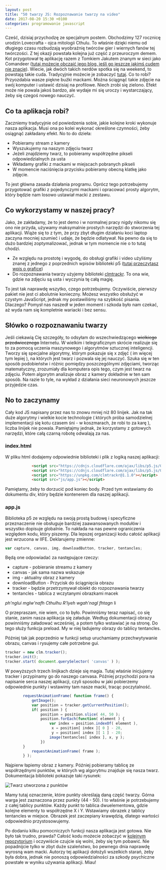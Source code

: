 ```yaml
---
layout: post
title: "50 twarzy JS: Rozpoznawanie twarzy na video"
date: 2017-08-20 15:30 +0100
categories: programowanie javascript
---
```


Cześć, dzisiaj przychodzę ze specjalnym postem. Obchodzimy 127 rocznicę urodzin Lovecrafta - ojca mitologii Cthulu. To właśnie dzięki niemu od długiego czasu rozbudzają wyobraźnię twórców gier i wiernych fanów tej twórczości. Z tej okazji powstała kolejna już część z przeuroczym demem. Kot przygotował tę aplikację razem z Tomkiem Jakutem znanym w sieci jako Comandeer ([tutaj możecie obczaić jego blog, jeśli go jeszcze jakimś cudem nie znacie](http://comandeer.github.io/blog)). Wiecie, jak dwóch takich nerdów spotka się na weekend, to powstają takie cuda. Tradycyjnie możecie je zobaczyć [tutaj](https://kot-zrodlowy.github.io/tentacles-generator). Co to robi? Przyozdabia wasze piękne buźki mackami. Można ściągnąć takie zdjęcie na swój komputer i ustawić dzisiaj na profilowe. Niech zrobi się zielono. Efekt może nie powala jakoś bardzo, ale wydaje mi się uroczy i wystarczający, żeby się czegoś nowego nauczyć. 

## Co ta aplikacja robi?

Zaczniemy tradycyjnie od powiedzenia sobie, jakie kolejne kroki wykonuje nasza aplikacja. Musi ona po kolei wykonać określone czynności, żeby osiągnąć zakładany efekt. No to do dzieła:

* Pobieramy stream z kamery
* Wyszukujemy na naszym zdjęciu twarz
* Jeżeli znajdziemy twarz, to pobieramy współrzędne pikseli odpowiedzialnych za usta
* Wkładamy grafiki z mackami w miejscach pobranych pikseli 
* W momencie naciśnięcia przycisku pobieramy obecną klatkę jako zdjęcie. 

To jest główna zasada działania programu.  Oprócz tego potrzebujemy przygotować grafiki z pojedynczymi mackami i opracować prosty algorytm, który będzie nam losowo ustawiał macki z zestawu. 

## Co wykorzystamy w naszej pracy? 

Jako, że zakładamy, że to jest demo i w normalnej pracy nigdy nikomu się ono nie przyda, używamy maksymalnie prostych narzędzi do stworzenia tej aplikacji. Wiąże się to z tym, że przy zbyt długim działaniu koci laptop zaczyna mocniej szumieć i udaje, że będzie odlatywał. Na pewno da się to dużo bardziej zoptymalizować, jednak w tym momencie nie o to tutaj chodzi. 

* Ze względu na prostotę i wygodę, do obsługi grafiki i video użyliśmy znanej z jednego z poprzednich wpisów biblioteki p5 ([tutaj przeczytasz wpis o grafice](http://kot-zrodlowy.pl/programowanie/javascript/2017/06/08/50twjs-grafika-w-js.html))
* Do rozpoznawania twarzy użyjemy biblioteki [clmtrackr](https://github.com/auduno/clmtrackr). To ona wie, gdzie na zdjęciu są usta i wyczynia tę całą magię.

To jest tak naprawdę wszytko, czego potrzebujemy. Oczywiście, pierwszy pakiet nie jest ci abolutnie konieczny. Możesz wszystko obsłużyć w czystym JavaScript, jednak my postawiliśmy na szybkość pisania. Dlaczego? Pomysł nas naszedł w jeden moment i szkoda było nam czekać, aż wyda nam się kompletnie wariacki i bez sensu. 

## Słówko o rozpoznawaniu twarzy

Jeśli ciekawią Cię szczegóły, to odsyłam do wszechwiedzącego <del>wielkiego przedwiecznego</del> Internetu. W wielkim i telegraficznym skrócie realizuje się to za pomocą uczenia maszynowego i algorytmów sztucznej inteligencji. Tworzy się specjalne algorytmy, którym pokazuje się x zdjęć ( im więcej tym lepiej ), na których jest twarz i pozwala się jej nauczyć. Szuka się w ten sposób podobieństw i różnic pomiędzy poszczególnymi zdjęciami, tworząc matematyczny, zrozumiały dla komputera opis tego, czym jest twarz na zdjęciu. Potem algorytm analizuje obraz z kamery dokładnie w ten sam sposób. Na razie to tyle, na wykład z działania sieci neuronowych jeszcze przyjedzie czas.

## No to zaczynamy

Cały kod JS napisany przez nas to znowu mniej niż 80 linijek. Jak na tak duże algorytmy i wielkie kocie technologie ( których próba samodzielnej implementacji się kotu czasem śni - w koszmarach, że robi to za karę ), liczba linijek nie powala.  Pamiętajmy jednak, że korzystamy z gotowych narzędzi, które całą czarną robotę odwalają za nas. 

### index.html

W pliku html dodajemy odpowiednie biblioteki i plik z logiką naszej aplikacji:

```html
			<script src="https://cdnjs.cloudflare.com/ajax/libs/p5.js/0.5.12/p5.min.js"></script>
			<script src="https://cdnjs.cloudflare.com/ajax/libs/p5.js/0.5.12/addons/p5.dom.min.js"></script>
			<script src="https://unpkg.com/clmtrackr@1.1.0"></script>
			<script src="js/app.js"></script>

```

Pamiętamy, żeby to dorzucić pod koniec body. Przed tym wstawiamy do dokumentu div, który będzie kontenerem dla naszej aplikacji.

### app.js

Biblioteka p5 ze względu na swoją prostą budowę i specyficzne przeznaczenie nie obsługuje bardziej zaawansowanych modułów i wszystko dopisuje globalnie. To nakłada na nas pewne ograniczenia względem kodu, który piszemy. Dla lepszej organizacji kodu całość aplikacji jest wrzucona w IIFE. Deklarujemy zmienne: 

```javascript
var capture, canvas, img, downloadButton, tracker, tentancles;
```

Będą one odpowiadać za następujące rzeczy:

* capture - pobieranie streamu z kamery
* canvas - jak sama nazwa wskazuje
* img - aktualny obraz z kamery
* downloadButton - Przycisk do ściągnięcia obrazu
* tracker - będzie przetrzymywał obiekt do  rozpoznawania twarzy
* tentancles - tablica z wczytanymi obrazkami macek



*ph'nglui mglw'nafh Cthulhu R'lyeh wgah'nagl fhtagn* li 

O przepraszam, nie wiem, co to było.  Powinniśmy teraz napisać, co się stanie, zanim nasza aplikacja się załaduje. Według dokumentacji obrazy powinniśmy załadować wcześniej, a potem tylko wstawiać je na stronę. Do tego służy funkcja preload. My w niej ładujemy obrazy do tablicy tentancles.

Później tak jak poprzednio w funkcji setup uruchamiamy przechwytywanie obrazu, canvas i rysujemy całe potrzebne gui.

```javascript
tracker = new clm.tracker();
tracker.init();
tracker.start( document.querySelector( 'canvas' ) );
```

W powyższych trzech linijkach dzieje się magia. Tutaj właśnie inicjujemy tracker i przypinamy go do naszego canvasa. Później przychodzi pora na napisanie serca naszej aplikacji, czyli sposobu w jaki pobierzemy odpowiednie punkty i wstawimy tam nasze macki, tracąc poczytalność.

``` javascript
		requestAnimationFrame( function frame() {
			getImage();
			var position = tracker.getCurrentPosition();
			if( position ) {
				position = position.slice( 44, 50 );
				position.forEach(function( element ) {
					var index = position.indexOf( element ),
					 x = position[ index ][ 0 ] - 20,
					 y = position[ index ][ 1 ] - 20;
					image(tentancles[ index ], x, y );
				})
		}
			requestAnimationFrame( frame );
		} );
```

Najpierw łapiemy obraz z kamery. Później pobieramy tablicę ze współrzędnymi punktów, w których wg algorytmu znajduje się nasza twarz. Dokumentacja biblioteki pokazuje taki rysunek:

![Twarz utworzona z punktów](https://camo.githubusercontent.com/e967f92904c8ef84228b8950d3a278efb895b9d2/68747470733a2f2f617564756e6f2e6769746875622e696f2f636c6d747261636b722f6578616d706c65732f6d656469612f666163656d6f64656c5f6e756d626572696e675f6e65775f736d616c6c2e706e67)

Mamy tutaj oznaczenie, które punkty określają daną część twarzy. Górna warga jest zaznaczona przez punkty (44 - 50). I to właśnie je potrzebujemy z całej tablicy punktów. Każdy punkt to tablica dwuelementowa, gdzie kolejne elementy to współrzędne X i Y. Wstawiamy obrazek z tablicy tentancles w miejsce. Obrazek jest zaczepiany krawędzią, dlatego wartości odpowiednio przystosowujemy.

Po dodaniu kilku pomocniczych funkcji nasza aplikacja jest gotowa. Nie było tak trudno, prawda? Całość kodu możecie zobaczyć w [kolejnym repozytorium](https://github.com/kot-zrodlowy/tentacles-generator) i oczywiście czujcie się wolni, żeby się tym pobawić. Nie popadnijcie tylko w zbyt duże szaleństwo, bo pewnego dnia naprawdę wyrosną wam macki. Autorzy tej aplikacji dołożyli wszelkich starań, żeby była dobra, jednak nie ponoszą odpowiedzialności za szkody psychiczne powstałe w wyniku używania aplikacji. Miau!
